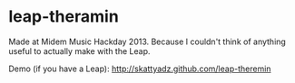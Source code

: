 leap-theramin
=============

Made at Midem Music Hackday 2013. Because I couldn't think of anything useful to actually make with the Leap.

Demo (if you have a Leap): http://skattyadz.github.com/leap-theremin